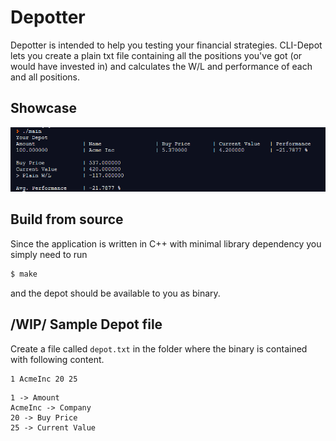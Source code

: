 # Depotter

Depotter is intended to help you testing your financial strategies.
CLI-Depot lets you create a plain txt file containing all the positions you've got (or would have invested in) and calculates the W/L and performance of each and all positions.

## Showcase
![Showcase](resources/showcase.png)

## Build from source
Since the application is written in C++ with minimal library dependency you simply need to run
```sh
$ make
```
and the depot should be available to you as binary.

## /WIP/ Sample Depot file
Create a file called `depot.txt` in the folder where the binary is contained with following content.
```
1 AcmeInc 20 25
```
```
1 -> Amount
AcmeInc -> Company
20 -> Buy Price
25 -> Current Value
```
